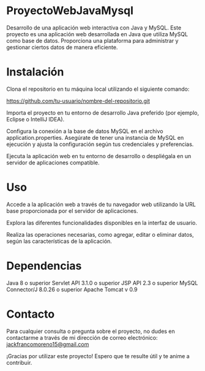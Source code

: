 # ProyectoWebJavaMysql
Desarrollo de una aplicación web interactiva con Java y MySQL.
Este proyecto es una aplicación web desarrollada en Java que utiliza MySQL como base de datos. Proporciona una plataforma para administrar y gestionar ciertos datos de manera eficiente.

# Instalación
Clona el repositorio en tu máquina local utilizando el siguiente comando:

https://github.com/tu-usuario/nombre-del-repositorio.git

Importa el proyecto en tu entorno de desarrollo Java preferido (por ejemplo, Eclipse o IntelliJ IDEA).

Configura la conexión a la base de datos MySQL en el archivo application.properties. Asegúrate de tener una instancia de MySQL en ejecución y ajusta la configuración según tus credenciales y preferencias.

Ejecuta la aplicación web en tu entorno de desarrollo o despliégala en un servidor de aplicaciones compatible.

# Uso
Accede a la aplicación web a través de tu navegador web utilizando la URL base proporcionada por el servidor de aplicaciones.

Explora las diferentes funcionalidades disponibles en la interfaz de usuario.

Realiza las operaciones necesarias, como agregar, editar o eliminar datos, según las características de la aplicación.

# Dependencias
Java 8 o superior
Servlet API 3.1.0 o superior
JSP API 2.3 o superior
MySQL Connector/J 8.0.26 o superior
Apache Tomcat v 0.9

# Contacto
Para cualquier consulta o pregunta sobre el proyecto, no dudes en contactarme a través de mi dirección de correo electrónico: jackfrancomoreno15@gmail.com

¡Gracias por utilizar este proyecto! Espero que te resulte útil y te anime a contribuir.


